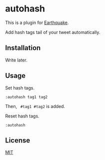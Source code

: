 # autohash

This is a plugin for [Earthquake](https://github.com/jugyo/earthquake).

Add hash tags tail of your tweet automatically.

## Installation

Write later.

## Usage

Set hash tags.

```
:autohash tag1 tag2
```

Then, ` #tag1 #tag2` is added.

Reset hash tags.

```
:autohash
```

## License

[MIT](http://opensource.org/licenses/MIT)
